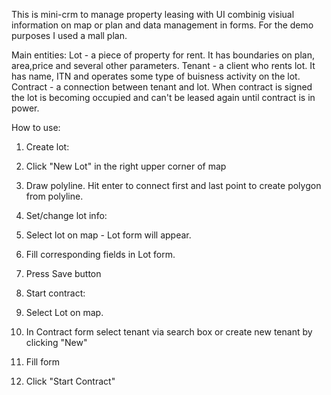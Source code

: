 This is mini-crm to manage property leasing with UI combinig visiual information on map or plan and data management in forms.
For the demo purposes I used a mall plan.

Main entities:
Lot - a piece of property for rent. It has boundaries on plan, area,price and several other parameters.
Tenant - a client who rents lot. It has name, ITN and operates some type of buisness activity on the lot.
Contract - a connection between tenant and lot. When contract is signed the lot is becoming occupied and can't be leased again until contract is in power.

How to use:

1. Create lot:
 1. Click "New Lot" in the right upper corner of map
 2. Draw polyline. Hit enter to connect first and last point to create polygon from polyline.

2. Set/change lot info:
 1. Select lot on map - Lot form will appear.
 2. Fill corresponding fields in Lot form.
 3. Press Save button

3. Start contract:
 1. Select Lot on map.
 2. In Contract form select tenant via search box or create new tenant by clicking "New"
 3. Fill form
 4. Click "Start Contract"